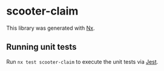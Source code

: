 # scooter-claim

This library was generated with [Nx](https://nx.dev).

## Running unit tests

Run `nx test scooter-claim` to execute the unit tests via
[Jest](https://jestjs.io).
